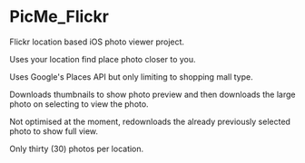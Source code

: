 # PicMe_Flickr
Flickr location based iOS photo viewer project.

Uses your location find place photo closer to you. 

Uses Google's Places API but only limiting to shopping mall type.

Downloads thumbnails to show photo preview and then downloads the large photo on selecting to view the photo.

Not optimised at the moment, redownloads the already previously selected photo to show full view.

Only thirty (30) photos per location.
